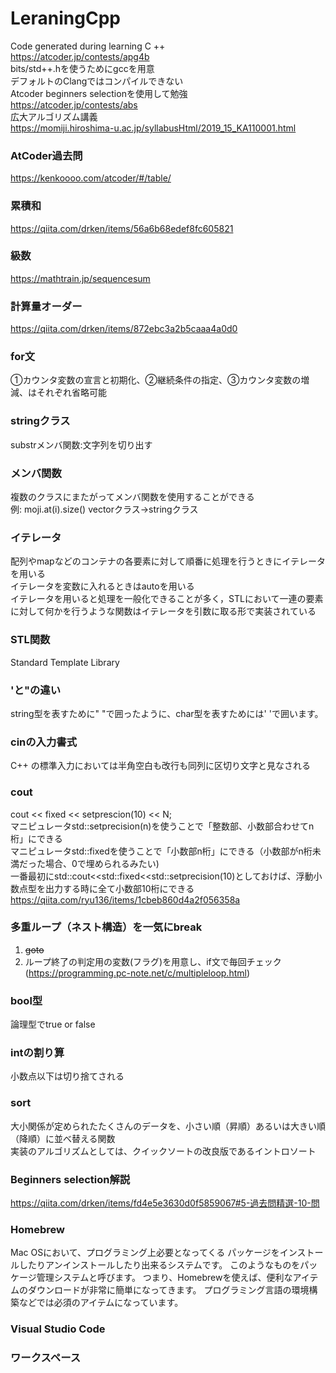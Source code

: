 # LeraningCpp
Code generated during learning C ++  
https://atcoder.jp/contests/apg4b  
bits/std++.hを使うためにgccを用意  
デフォルトのClangではコンパイルできない  
Atcoder beginners selectionを使用して勉強  
https://atcoder.jp/contests/abs  
広大アルゴリズム講義  
https://momiji.hiroshima-u.ac.jp/syllabusHtml/2019_15_KA110001.html

### AtCoder過去問
https://kenkoooo.com/atcoder/#/table/

### 累積和
https://qiita.com/drken/items/56a6b68edef8fc605821

### 級数
https://mathtrain.jp/sequencesum

### 計算量オーダー
https://qiita.com/drken/items/872ebc3a2b5caaa4a0d0

### for文
①カウンタ変数の宣言と初期化、②継続条件の指定、③カウンタ変数の増減、はそれぞれ省略可能

### stringクラス
substrメンバ関数:文字列を切り出す

### メンバ関数
複数のクラスにまたがってメンバ関数を使用することができる  
例: moji.at(i).size() vectorクラス→stringクラス

### イテレータ
配列やmapなどのコンテナの各要素に対して順番に処理を行うときにイテレータを用いる  
イテレータを変数に入れるときはautoを用いる  
イテレータを用いると処理を一般化できることが多く，STLにおいて一連の要素に対して何かを行うような関数はイテレータを引数に取る形で実装されている  

### STL関数
Standard Template Library

### 'と"の違い
string型を表すために" "で囲ったように、char型を表すためには' 'で囲います。

### cinの入力書式
C++ の標準入力においては半角空白も改行も同列に区切り文字と見なされる

### cout
cout << fixed << setprescion(10) << N;  
マニピュレータstd::setprecision(n)を使うことで「整数部、小数部合わせてn桁」にできる  
マニピュレータstd::fixedを使うことで「小数部n桁」にできる（小数部がn桁未満だった場合、0で埋められるみたい)  
一番最初にstd::cout<<std::fixed<<std::setprecision(10)としておけば、浮動小数点型を出力する時に全て小数部10桁にできる  
https://qiita.com/ryu136/items/1cbeb860d4a2f056358a

### 多重ループ（ネスト構造）を一気にbreak
1. ~~goto~~
2. ループ終了の判定用の変数(フラグ)を用意し、if文で毎回チェック(https://programming.pc-note.net/c/multipleloop.html)

### bool型
論理型でtrue or false

### intの割り算
小数点以下は切り捨てされる

### sort
大小関係が定められたたくさんのデータを、小さい順（昇順）あるいは大きい順（降順）に並べ替える関数  
実装のアルゴリズムとしては、クイックソートの改良版であるイントロソート

### Beginners selection解説
https://qiita.com/drken/items/fd4e5e3630d0f5859067#5-過去問精選-10-問

### Homebrew
Mac OSにおいて、プログラミング上必要となってくる
パッケージをインストールしたりアンインストールしたり出来るシステムです。
このようなものをパッケージ管理システムと呼びます。
つまり、Homebrewを使えば、便利なアイテムのダウンロードが非常に簡単になってきます。
プログラミング言語の環境構築などでは必須のアイテムになっています。

### Visual Studio Code
### ワークスペース
